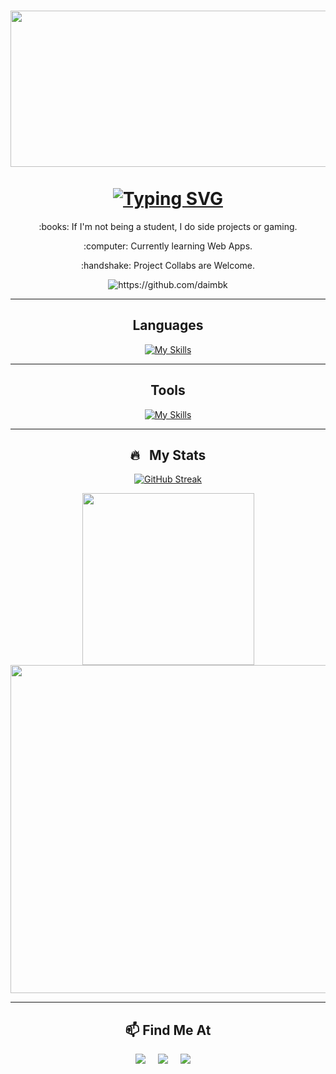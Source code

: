 <!--
**daimbk/daimbk ** is a ✨ _special_ ✨ repository because its `README.md` (this file) appears on your GitHub profile.
-->
<h1 align="center">
  <img src="https://github.com/daimbk/daimbk/assets/51926730/ef7ddc9e-b027-4cab-b4da-864e90450b5e" width="1200" height="250" />
  <br><br>
  <a href="https://git.io/typing-svg"><img src="https://readme-typing-svg.demolab.com?font=Fira+Code&pause=1500&center=true&width=435&lines=Hi%2C+I'm+Daim+%F0%9F%91%8B;Enjoy+Your+Stay." alt="Typing SVG" /></a>
</h1>

<!-- <h1 align="center">Hi, I'm Daim 👋</h1> -->

<div align="center">
   <p>:books: If I'm not being a student, I do side projects or gaming.</p>
   <p>:computer: Currently learning Web Apps.</p>
   <p>:handshake: Project Collabs are Welcome.</p>
   <img src="https://komarev.com/ghpvc/?username=daimbk" alt="https://github.com/daimbk" />
</div>

<hr>

<div align="center">
 <h2>Languages</h2>
 
 [![My Skills](https://skillicons.dev/icons?i=py,cpp,c,html,css,js)](https://skillicons.dev)
</div>

<hr>

<div align="center">
 <h2>Tools</h2>
 
 [![My Skills](https://skillicons.dev/icons?i=github,git,vscode,visualstudio)](https://skillicons.dev)
</div>

<hr>

<div align="center">
  <h2>🔥 &nbsp; My Stats</h2>
    
  [![GitHub Streak](http://github-readme-streak-stats.herokuapp.com?user=daimbk&theme=burnt-neon&fire=01FED1&currStreakNum=FFFFFF&ring=7d12ff&hide_border=true&sideLabels=FFFFFF&dates=FE347E)](https://git.io/streak-stats)
  
  <!-- [![Top Langs](https://github-readme-stats.vercel.app/api/top-langs/?username=daimbk&layout=compact&theme=vision-friendly-dark)](https://github.com/anuraghazra/github-readme-stats) -->
  
  <img  width=275px src="https://github-readme-stats.vercel.app/api/top-langs/?username=daimbk&theme=react-dark&layout=compact&langs_count=8&size_weight=0.5&count_weight=0.5&hide=jupyter%20notebook&hide_border=true&bg_color=0d1117&title_color=01FED1" /> 
  <img width=525px src="https://github-readme-activity-graph.vercel.app/graph/?username=daimbk&theme=react-dark&hide_border=true&bg_color=0d1117&title_color=01FED1&line=7d12ff" />
</div>

<hr>

<h2  align="center">📫 Find Me At</h2>
<p align="center">
  <a href="mailto:daimbkhalid@gmail.com?subject=Hello%20Daim,%20From%20Github"><img src="https://img.shields.io/badge/gmail-%23D14836.svg?&style=for-the-badge&logo=gmail&logoColor=white" /></a>&nbsp;&nbsp;&nbsp;&nbsp;
  <a target="_blank"href="https://www.linkedin.com/in/daimbinkhalid/"><img src="https://img.shields.io/badge/linkedin-%230077B5.svg?&style=for-the-badge&logo=linkedin&logoColor=white" /></a>&nbsp;&nbsp;&nbsp;&nbsp;
  <a target="_blank"href="https://discord.com/users/590241503905972363"><img src="https://img.shields.io/badge/Discord-5865F2?style=for-the-badge&logo=discord&logoColor=white" /></a>&nbsp;&nbsp;&nbsp;&nbsp;
 <!-- <a target="_blank"href="https://leetcode.com/daimk/"><img src="https://img.shields.io/badge/-LeetCode-FFA116?style=for-the-badge&logo=LeetCode&logoColor=black" /></a>&nbsp;&nbsp;&nbsp;&nbsp; -->
</p>
